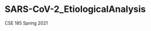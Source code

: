 # SARS-CoV-2_EtiologicalAnalysis
CSE 185 Spring 2021

<a href="CSE185 Report.pdf" class="image fit"></a>
